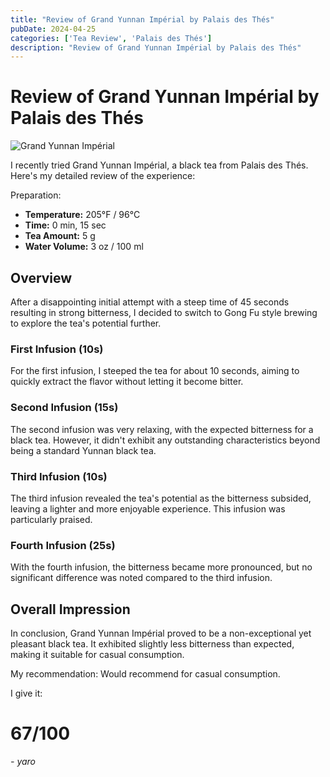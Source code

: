 ```yaml
---
title: "Review of Grand Yunnan Impérial by Palais des Thés"
pubDate: 2024-04-25
categories: ['Tea Review', 'Palais des Thés']
description: "Review of Grand Yunnan Impérial by Palais des Thés"
---
```


# Review of Grand Yunnan Impérial by Palais des Thés

![Grand Yunnan Impérial](https://us.palaisdesthes.com/media/catalog/product/cache/50708da259540eeb20337bcdb367a3c9/2/2/220-34816-wmr7f3mou6.jpg)

I recently tried Grand Yunnan Impérial, a black tea from Palais des Thés. Here's my detailed review of the experience:

Preparation:

- **Temperature:** 205°F / 96°C
- **Time:** 0 min, 15 sec
- **Tea Amount:** 5 g
- **Water Volume:** 3 oz / 100 ml

## Overview

After a disappointing initial attempt with a steep time of 45 seconds resulting in strong bitterness, I decided to switch to Gong Fu style brewing to explore the tea's potential further.

### First Infusion (10s)

For the first infusion, I steeped the tea for about 10 seconds, aiming to quickly extract the flavor without letting it become bitter.

### Second Infusion (15s)

The second infusion was very relaxing, with the expected bitterness for a black tea. However, it didn't exhibit any outstanding characteristics beyond being a standard Yunnan black tea.

### Third Infusion (10s)

The third infusion revealed the tea's potential as the bitterness subsided, leaving a lighter and more enjoyable experience. This infusion was particularly praised.

### Fourth Infusion (25s)

With the fourth infusion, the bitterness became more pronounced, but no significant difference was noted compared to the third infusion.

## Overall Impression 

In conclusion, Grand Yunnan Impérial proved to be a non-exceptional yet pleasant black tea. It exhibited slightly less bitterness than expected, making it suitable for casual consumption.

My recommendation: Would recommend for casual consumption.

I give it:
# 67/100

 *- yaro*